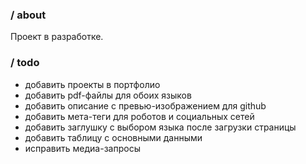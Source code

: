 ### / about

Проект в разработке.

### / todo

-   добавить проекты в портфолио
-   добавить pdf-файлы для обоих языков
-   добавить описание с превью-изображением для github
-   добавить мета-теги для роботов и социальных сетей
-   добавить заглушку с выбором языка после загрузки страницы
-   добавить таблицу с основными данными
-   исправить медиа-запросы
